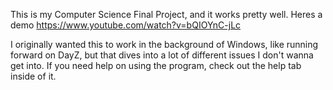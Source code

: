 This is my Computer Science Final Project, and it works pretty well. Heres a demo
https://www.youtube.com/watch?v=bQIOYnC-jLc

I originally wanted this to work in the background of Windows, like running forward on DayZ, but that dives into a lot of different issues I don't wanna get into.
If you need help on using the program, check out the help tab inside of it.

